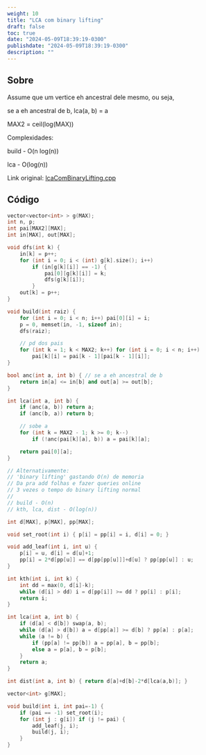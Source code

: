 ```yaml
---
weight: 10
title: "LCA com binary lifting"
draft: false
toc: true
date: "2024-05-09T18:39:19-0300"
publishdate: "2024-05-09T18:39:19-0300"
description: ""
---
```


## Sobre
 Assume que um vertice eh ancestral dele mesmo, ou seja,

 se a eh ancestral de b, lca(a, b) = a

 MAX2 = ceil(log(MAX))



 Complexidades:

 build - O(n log(n))

 lca - O(log(n))



Link original: [lcaComBinaryLifting.cpp](https://github.com/brunomaletta/Biblioteca/tree/master/Codigo/Grafos/LCA-HLD/lcaComBinaryLifting.cpp)

## Código
```cpp
vector<vector<int> > g(MAX);
int n, p;
int pai[MAX2][MAX];
int in[MAX], out[MAX];

void dfs(int k) {
	in[k] = p++;
	for (int i = 0; i < (int) g[k].size(); i++)
		if (in[g[k][i]] == -1) {
			pai[0][g[k][i]] = k;
			dfs(g[k][i]);
		}
	out[k] = p++;
}

void build(int raiz) {
	for (int i = 0; i < n; i++) pai[0][i] = i;
	p = 0, memset(in, -1, sizeof in);
	dfs(raiz);

	// pd dos pais
	for (int k = 1; k < MAX2; k++) for (int i = 0; i < n; i++)
		pai[k][i] = pai[k - 1][pai[k - 1][i]];
}

bool anc(int a, int b) { // se a eh ancestral de b
	return in[a] <= in[b] and out[a] >= out[b];
}

int lca(int a, int b) {
	if (anc(a, b)) return a;
	if (anc(b, a)) return b;

	// sobe a
	for (int k = MAX2 - 1; k >= 0; k--)
		if (!anc(pai[k][a], b)) a = pai[k][a];

	return pai[0][a];
}

// Alternativamente:
// 'binary lifting' gastando O(n) de memoria
// Da pra add folhas e fazer queries online
// 3 vezes o tempo do binary lifting normal
//
// build - O(n)
// kth, lca, dist - O(log(n))

int d[MAX], p[MAX], pp[MAX];

void set_root(int i) { p[i] = pp[i] = i, d[i] = 0; }

void add_leaf(int i, int u) {
	p[i] = u, d[i] = d[u]+1;
	pp[i] = 2*d[pp[u]] == d[pp[pp[u]]]+d[u] ? pp[pp[u]] : u;
}

int kth(int i, int k) {
	int dd = max(0, d[i]-k);
	while (d[i] > dd) i = d[pp[i]] >= dd ? pp[i] : p[i];
	return i;
}

int lca(int a, int b) {
	if (d[a] < d[b]) swap(a, b);
	while (d[a] > d[b]) a = d[pp[a]] >= d[b] ? pp[a] : p[a];
	while (a != b) {
		if (pp[a] != pp[b]) a = pp[a], b = pp[b];
		else a = p[a], b = p[b];
	}
	return a;
}

int dist(int a, int b) { return d[a]+d[b]-2*d[lca(a,b)]; }

vector<int> g[MAX];

void build(int i, int pai=-1) {
	if (pai == -1) set_root(i);
	for (int j : g[i]) if (j != pai) {
		add_leaf(j, i);
		build(j, i);
	}
}
```
